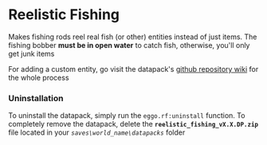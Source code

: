 # Reelistic Fishing
Makes fishing rods reel real fish (or other) entities instead of just items. The fishing bobber **must be in open water** to catch fish, otherwise, you'll only get junk items

For adding a custom entity, go visit the datapack's [github repository wiki](https://github.com/eggopacks/reelistic-fishing/wiki) for the whole process

### Uninstallation
To uninstall the datapack, simply run the `eggo.rf:uninstall` function. To completely remove the datapack, delete the **`reelistic_fishing_vX.X.DP.zip`** file located in your *`saves\world_name\datapacks`* folder
